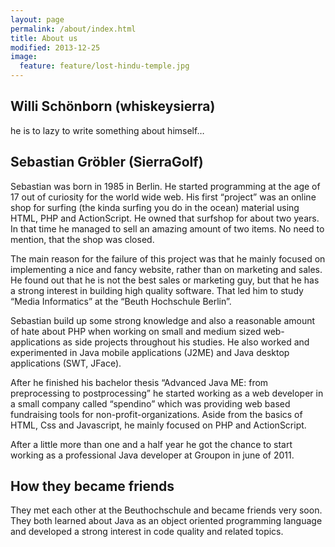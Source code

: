 ```yaml
---
layout: page
permalink: /about/index.html
title: About us
modified: 2013-12-25
image:
  feature: feature/lost-hindu-temple.jpg
---
```


## Willi Schönborn (whiskeysierra)
he is to lazy to write something about himself…

## Sebastian Gröbler (SierraGolf)
Sebastian was born in 1985 in Berlin. He started programming at the age of 17 out of curiosity for the world wide web.
His first “project” was an online shop for surfing (the kinda surfing you do in the ocean) material using HTML, PHP and
ActionScript. He owned that surfshop for about two years. In that time he managed to sell an amazing amount of two
items. No need to mention, that the shop was closed.

The main reason for the failure of this project was that he mainly focused on implementing a nice and fancy website, 
rather than on marketing and sales. He found out that he is not the best sales or marketing guy, but that he has a 
strong interest in building high quality software. That led him to study “Media Informatics” at the 
“Beuth Hochschule Berlin”.

Sebastian build up some strong knowledge and also a reasonable amount of hate about PHP when working on small and medium
sized web-applications as side projects throughout his studies. He also worked and experimented in Java mobile 
applications (J2ME) and Java desktop applications (SWT, JFace).

After he finished his bachelor thesis “Advanced Java ME: from preprocessing to postprocessing” he started working as a 
web developer in a small company called “spendino” which was providing web based fundraising tools for 
non-profit-organizations. Aside from the basics of HTML, Css and Javascript, he mainly focused on PHP and ActionScript.

After a little more than one and a half year he got the chance to start working as a professional Java developer at 
Groupon in june of 2011.

## How they became friends
They met each other at the Beuthochschule and became friends very soon. They both learned about Java as an object
oriented programming language and developed a strong interest in code quality and related topics.